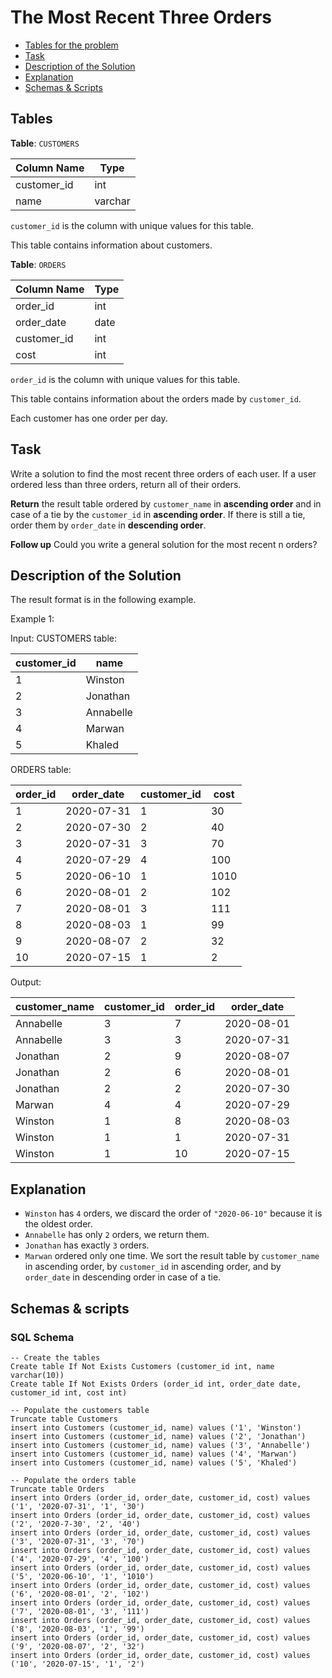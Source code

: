 # The Most Recent Three Orders

- [Tables for the problem](#tables)
- [Task](#task)
- [Description of the Solution](#description-of-the-solution)
- [Explanation](#explanation)
- [Schemas & Scripts](#schemas--scripts)

## Tables 

**Table**: `CUSTOMERS`

| Column Name | Type    |
|-------------|---------|
| customer_id | int     |
| name        | varchar |

`customer_id` is the column with unique values for this table.

This table contains information about customers.

**Table**: `ORDERS`

| Column Name | Type |
|-------------|------|
| order_id    | int  |
| order_date  | date |
| customer_id | int  |
| cost        | int  |

`order_id` is the column with unique values for this table.

This table contains information about the orders made by `customer_id`.

Each customer has one order per day.

## Task

Write a solution to find the most recent three orders of each user. If a user ordered less than three orders, 
return all of their orders.

**Return** the result table ordered by `customer_name` in **ascending order** and in case of a tie by the `customer_id` 
in **ascending order**. If there is still a tie, order them by `order_date` in **descending order**.

**Follow up** Could you write a general solution for the most recent n orders?

## Description of the Solution ##

The result format is in the following example.

Example 1:

Input: 
CUSTOMERS table:

| customer_id | name      |
|-------------|-----------|
| 1           | Winston   |
| 2           | Jonathan  |
| 3           | Annabelle |
| 4           | Marwan    |
| 5           | Khaled    |

ORDERS table:

| order_id | order_date | customer_id | cost |
|----------|------------|-------------|------|
| 1        | 2020-07-31 | 1           | 30   |
| 2        | 2020-07-30 | 2           | 40   |
| 3        | 2020-07-31 | 3           | 70   |
| 4        | 2020-07-29 | 4           | 100  |
| 5        | 2020-06-10 | 1           | 1010 |
| 6        | 2020-08-01 | 2           | 102  |
| 7        | 2020-08-01 | 3           | 111  |
| 8        | 2020-08-03 | 1           | 99   |
| 9        | 2020-08-07 | 2           | 32   |
| 10       | 2020-07-15 | 1           | 2    |

Output: 

| customer_name | customer_id | order_id | order_date |
|---------------|-------------|----------|------------|
| Annabelle     | 3           | 7        | 2020-08-01 |
| Annabelle     | 3           | 3        | 2020-07-31 |
| Jonathan      | 2           | 9        | 2020-08-07 |
| Jonathan      | 2           | 6        | 2020-08-01 |
| Jonathan      | 2           | 2        | 2020-07-30 |
| Marwan        | 4           | 4        | 2020-07-29 |
| Winston       | 1           | 8        | 2020-08-03 |
| Winston       | 1           | 1        | 2020-07-31 |
| Winston       | 1           | 10       | 2020-07-15 |

## Explanation ##

- `Winston` has `4` orders, we discard the order of `"2020-06-10"` because it is the oldest order.
- `Annabelle` has only `2` orders, we return them.
- `Jonathan` has exactly `3` orders.
- `Marwan` ordered only one time.
We sort the result table by `customer_name` in ascending order, by `customer_id` in ascending order, 
and by `order_date` in descending order in case of a tie.

## Schemas & scripts

### SQL Schema

```genericsql
-- Create the tables
Create table If Not Exists Customers (customer_id int, name varchar(10))
Create table If Not Exists Orders (order_id int, order_date date, customer_id int, cost int)

-- Populate the customers table    
Truncate table Customers
insert into Customers (customer_id, name) values ('1', 'Winston')
insert into Customers (customer_id, name) values ('2', 'Jonathan')
insert into Customers (customer_id, name) values ('3', 'Annabelle')
insert into Customers (customer_id, name) values ('4', 'Marwan')
insert into Customers (customer_id, name) values ('5', 'Khaled')
    
-- Populate the orders table
Truncate table Orders
insert into Orders (order_id, order_date, customer_id, cost) values ('1', '2020-07-31', '1', '30')
insert into Orders (order_id, order_date, customer_id, cost) values ('2', '2020-7-30', '2', '40')
insert into Orders (order_id, order_date, customer_id, cost) values ('3', '2020-07-31', '3', '70')
insert into Orders (order_id, order_date, customer_id, cost) values ('4', '2020-07-29', '4', '100')
insert into Orders (order_id, order_date, customer_id, cost) values ('5', '2020-06-10', '1', '1010')
insert into Orders (order_id, order_date, customer_id, cost) values ('6', '2020-08-01', '2', '102')
insert into Orders (order_id, order_date, customer_id, cost) values ('7', '2020-08-01', '3', '111')
insert into Orders (order_id, order_date, customer_id, cost) values ('8', '2020-08-03', '1', '99')
insert into Orders (order_id, order_date, customer_id, cost) values ('9', '2020-08-07', '2', '32')
insert into Orders (order_id, order_date, customer_id, cost) values ('10', '2020-07-15', '1', '2')
```
